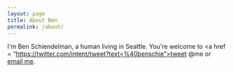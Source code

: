 ```yaml
---
layout: page
title: About Ben
permalink: /about/
---
```


I'm Ben Schiendelman, a human living in Seattle. You're welcome to <a href = “https://twitter.com/intent/tweet?text=%40benschie”>tweet @me</a> or <a href = “mailto:ben@schiendelman.com”>email me</a>.
